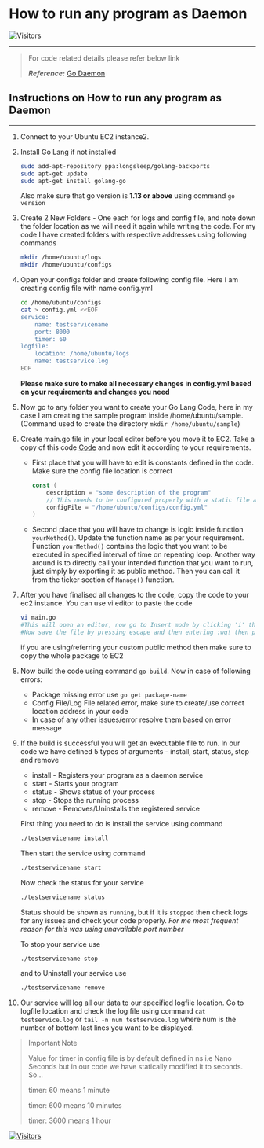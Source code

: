 # How to run any program as Daemon

![Visitors](https://api.visitorbadge.io/api/visitors?path=aasisodiya.go.golang-daemon-integration&labelColor=%23ffa500&countColor=%23263759&labelStyle=upper)

---

> For code related details please refer below link
>
> **_Reference:_** [Go Daemon](https://github.com/takama/daemon)

## Instructions on How to run any program as Daemon

---

1. Connect to your Ubuntu EC2 instance2.
2. Install Go Lang if not installed

   ```bash
   sudo add-apt-repository ppa:longsleep/golang-backports
   sudo apt-get update
   sudo apt-get install golang-go
   ```

   Also make sure that go version is **1.13 or above** using command `go version`

3. Create 2 New Folders - One each for logs and config file, and note down the folder location as we will need it again while writing the code. For my code I have created folders with respective addresses using following commands

   ```bash
   mkdir /home/ubuntu/logs
   mkdir /home/ubuntu/configs
   ```

4. Open your configs folder and create following config file. Here I am creating config file with name config.yml

   ```bash
   cd /home/ubuntu/configs
   cat > config.yml <<EOF
   service:
       name: testservicename
       port: 8000
       timer: 60
   logfile:
       location: /home/ubuntu/logs
       name: testservice.log
   EOF
   ```

   **Please make sure to make all necessary changes in config.yml based on your requirements and changes you need**

5. Now go to any folder you want to create your Go Lang Code, here in my case I am creating the sample program inside /home/ubuntu/sample. (Command used to create the directory `mkdir /home/ubuntu/sample`)
6. Create main.go file in your local editor before you move it to EC2. Take a copy of this code [Code](www.github.com) and now edit it according to your requirements.

   - First place that you will have to edit is constants defined in the code. Make sure the config file location is correct

     ```go
     const (
         description = "some description of the program"
         // This needs to be configured properly with a static file address (don't use relative address here)
         configFile = "/home/ubuntu/configs/config.yml"
     )
     ```

   - Second place that you will have to change is logic inside function `yourMethod()`. Update the function name as per your requirement. Function `yourMethod()` contains the logic that you want to be executed in specified interval of time on repeating loop. Another way around is to directly call your intended function that you want to run, just simply by exporting it as public method. Then you can call it from the ticker section of `Manage()` function.

7. After you have finalised all changes to the code, copy the code to your ec2 instance. You can use vi editor to paste the code

   ```bash
   vi main.go
   #This will open an editor, now go to Insert mode by clicking 'i' then paste the code in main.go
   #Now save the file by pressing escape and then entering :wq! then press enter
   ```

   if you are using/referring your custom public method then make sure to copy the whole package to EC2

8. Now build the code using command `go build`. Now in case of following errors:
   - Package missing error use `go get package-name`
   - Config File/Log File related error, make sure to create/use correct location address in your code
   - In case of any other issues/error resolve them based on error message
9. If the build is successful you will get an executable file to run. In our code we have defined 5 types of arguments - install, start, status, stop and remove

   - install - Registers your program as a daemon service
   - start - Starts your program
   - status - Shows status of your process
   - stop - Stops the running process
   - remove - Removes/Uninstalls the registered service

   First thing you need to do is install the service using command

   ```bash
   ./testservicename install
   ```

   Then start the service using command

   ```bash
   ./testservicename start
   ```

   Now check the status for your service

   ```bash
   ./testservicename status
   ```

   Status should be shown as `running`, but if it is `stopped` then check logs for any issues and check your code properly. _For me most frequent reason for this was using unavailable port number_

   To stop your service use

   ```bash
   ./testservicename stop
   ```

   and to Uninstall your service use

   ```bash
   ./testservicename remove
   ```

10. Our service will log all our data to our specified logfile location. Go to logfile location and check the log file using command `cat testservice.log` or `tail -n num testservice.log` where num is the number of bottom last lines you want to be displayed.

> Important Note
>
> Value for timer in config file is by default defined in ns i.e Nano Seconds but in our code we have statically modified it to seconds. So...
>
> timer: 60 means 1 minute
>
> timer: 600 means 10 minutes
>
> timer: 3600 means 1 hour

[![Visitors](https://api.visitorbadge.io/api/visitors?path=aasisodiya.go&label=aasisodiya/go&labelColor=%23ffa500&countColor=%23263759&labelStyle=upper)](https://visitorbadge.io/status?path=aasisodiya.go)
